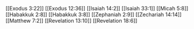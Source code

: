 [[Exodus 3:22]]
[[Exodus 12:36]]
[[Isaiah 14:2]]
[[Isaiah 33:1]]
[[Micah 5:8]]
[[Habakkuk 2:8]]
[[Habakkuk 3:8]]
[[Zephaniah 2:9]]
[[Zechariah 14:14]]
[[Matthew 7:2]]
[[Revelation 13:10]]
[[Revelation 18:6]]
